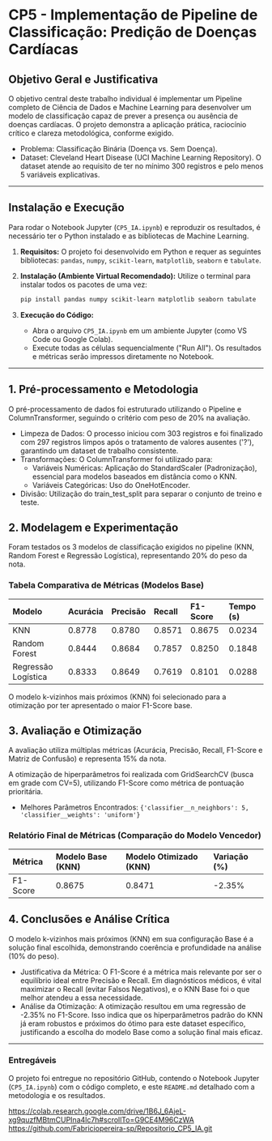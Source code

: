 # CP5 - Implementação de Pipeline de Classificação: Predição de Doenças Cardíacas

## Objetivo Geral e Justificativa

O objetivo central deste trabalho individual é implementar um Pipeline completo de Ciência de Dados e Machine Learning para desenvolver um modelo de classificação capaz de prever a presença ou ausência de doenças cardíacas. O projeto demonstra a aplicação prática, raciocínio crítico e clareza metodológica, conforme exigido.

* Problema: Classificação Binária (Doença vs. Sem Doença).
* Dataset: Cleveland Heart Disease (UCI Machine Learning Repository). O dataset atende ao requisito de ter no mínimo 300 registros e pelo menos 5 variáveis explicativas.

---

## Instalação e Execução

Para rodar o Notebook Jupyter (`CP5_IA.ipynb`) e reproduzir os resultados, é necessário ter o Python instalado e as bibliotecas de Machine Learning.

1.  **Requisitos:**
    O projeto foi desenvolvido em Python e requer as seguintes bibliotecas: `pandas`, `numpy`, `scikit-learn`, `matplotlib`, `seaborn` e `tabulate`.
2.  **Instalação (Ambiente Virtual Recomendado):**
    Utilize o terminal para instalar todos os pacotes de uma vez:

    ```bash
    pip install pandas numpy scikit-learn matplotlib seaborn tabulate
    ```

3.  **Execução do Código:**
    * Abra o arquivo `CP5_IA.ipynb` em um ambiente Jupyter (como VS Code ou Google Colab).
    * Execute todas as células sequencialmente ("Run All"). Os resultados e métricas serão impressos diretamente no Notebook.

---

## 1. Pré-processamento e Metodologia

O pré-processamento de dados foi estruturado utilizando o Pipeline e ColumnTransformer, seguindo o critério com peso de 20% na avaliação.

* Limpeza de Dados: O processo iniciou com 303 registros e foi finalizado com 297 registros limpos após o tratamento de valores ausentes ('?'), garantindo um dataset de trabalho consistente.
* Transformações: O ColumnTransformer foi utilizado para:
    * Variáveis Numéricas: Aplicação do StandardScaler (Padronização), essencial para modelos baseados em distância como o KNN.
    * Variáveis Categóricas: Uso do OneHotEncoder.
* Divisão: Utilização do train_test_split para separar o conjunto de treino e teste.

## 2. Modelagem e Experimentação

Foram testados os 3 modelos de classificação exigidos no pipeline (KNN, Random Forest e Regressão Logística), representando 20% do peso da nota.

### Tabela Comparativa de Métricas (Modelos Base)

| Modelo | Acurácia | Precisão | Recall | F1-Score | Tempo (s) |
| :--- | :--- | :--- | :--- | :--- | :--- |
| KNN | 0.8778 | 0.8780 | 0.8571 | 0.8675 | 0.0234 |
| Random Forest | 0.8444 | 0.8684 | 0.7857 | 0.8250 | 0.1848 |
| Regressão Logística | 0.8333 | 0.8649 | 0.7619 | 0.8101 | 0.0288 |

O modelo k-vizinhos mais próximos (KNN) foi selecionado para a otimização por ter apresentado o maior F1-Score base.

## 3. Avaliação e Otimização

A avaliação utiliza múltiplas métricas (Acurácia, Precisão, Recall, F1-Score e Matriz de Confusão) e representa 15% da nota.

A otimização de hiperparâmetros foi realizada com GridSearchCV (busca em grade com CV=5), utilizando F1-Score como métrica de pontuação prioritária.

* Melhores Parâmetros Encontrados: `{'classifier__n_neighbors': 5, 'classifier__weights': 'uniform'}`

### Relatório Final de Métricas (Comparação do Modelo Vencedor)

| Métrica | Modelo Base (KNN) | Modelo Otimizado (KNN) | Variação (%) |
| :--- | :--- | :--- | :--- |
| F1-Score | 0.8675 | 0.8471 | -2.35% |

## 4. Conclusões e Análise Crítica

O modelo k-vizinhos mais próximos (KNN) em sua configuração Base é a solução final escolhida, demonstrando coerência e profundidade na análise (10% do peso).

* Justificativa da Métrica: O F1-Score é a métrica mais relevante por ser o equilíbrio ideal entre Precisão e Recall. Em diagnósticos médicos, é vital maximizar o Recall (evitar Falsos Negativos), e o KNN Base foi o que melhor atendeu a essa necessidade.
* Análise da Otimização: A otimização resultou em uma regressão de -2.35% no F1-Score. Isso indica que os hiperparâmetros padrão do KNN já eram robustos e próximos do ótimo para este dataset específico, justificando a escolha do modelo Base como a solução final mais eficaz.

---
### Entregáveis

O projeto foi entregue no repositório GitHub, contendo o Notebook Jupyter (`CP5_IA.ipynb`) com o código completo, e este `README.md` detalhado com a metodologia e os resultados.

https://colab.research.google.com/drive/1B6J_6AjeL-xg9quzfMBtmCUPIna4lc7h#scrollTo=G9CE4M96CzWA
https://github.com/Fabriciopereira-sp/Repositorio_CP5_IA.git